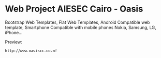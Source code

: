 # Web Project AIESEC Cairo - Oasis

Bootstrap Web Templates, Flat Web Templates, Android Compatible web template, Smartphone Compatible with mobile phones Nokia, Samsung, LG, iPhone...

Preview:
<pre><code>http://www.oasiscc.co.nf</pre></code>

